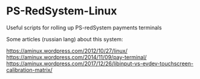 # PS-RedSystem-Linux
Useful scripts for rolling up PS-redSystem payments terminals

Some articles (russian lang) about this system:

https://aminux.wordpress.com/2012/10/27/linux/
https://aminux.wordpress.com/2014/11/09/pay-terminal/
https://aminux.wordpress.com/2017/12/26/libinput-vs-evdev-touchscreen-calibration-matrix/
